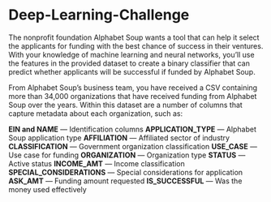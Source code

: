 # Deep-Learning-Challenge

The nonprofit foundation Alphabet Soup wants a tool that can help it select the applicants for funding with the best chance of success in their ventures. With your knowledge of machine learning and neural networks, you’ll use the features in the provided dataset to create a binary classifier that can predict whether applicants will be successful if funded by Alphabet Soup.

From Alphabet Soup’s business team, you have received a CSV containing more than 34,000 organizations that have received funding from Alphabet Soup over the years. Within this dataset are a number of columns that capture metadata about each organization, such as:

**EIN and NAME** — Identification columns
**APPLICATION_TYPE** — Alphabet Soup application type
**AFFILIATION** — Affiliated sector of industry
**CLASSIFICATION** — Government organization classification
**USE_CASE** — Use case for funding
**ORGANIZATION** — Organization type
**STATUS** — Active status
**INCOME_AMT** — Income classification
**SPECIAL_CONSIDERATIONS** — Special considerations for application
**ASK_AMT** — Funding amount requested
**IS_SUCCESSFUL** — Was the money used effectively
